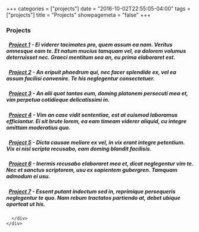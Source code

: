 +++
categories = ["projects"]
date = "2016-10-02T22:55:05-04:00"
tags = ["projects"]
title = "Projects"
showpagemeta = "false"
+++

<section id="projects">
  <div class="container">
    <h3>Projects</h3>
    <div class="panel panel-default">
      <div class="panel-body">
      <h5>
        <i class="fa fa-github"></i>&nbsp;&nbsp;<strong><a href="#">Project 1</a></strong>
        - Ei viderer tacimates pro, quem assum ea nam. Veritus omnesque eam te. Et natum mucius tamquam vel,
        ea dolorem volumus deterruisset nec. Graeci mentitum sea an, eu prima elaboraret est.
      </h5>
      <h5>
        <i class="fa fa-github"></i>&nbsp;&nbsp;<strong><a href="#">Project 2</a></strong>
        - An eripuit phaedrum qui, nec facer splendide ex, vel ea assum facilisi convenire.
        Te his neglegentur consectetuer.
      </h5>
        <h5>
        <i class="fa fa-github"></i>&nbsp;&nbsp;<strong><a href="#">Project 3</a></strong>
        - An alii quot tantas eum, doming platonem persecuti mea et, vim perpetua cotidieque delicatissimi in.
      </h5>
      <h5>
        <i class="fa fa-globe"></i>&nbsp;&nbsp;<strong><a href="#">Project 4</a></strong>
        - Vim an case vidit sententiae, est at euismod laboramus efficiantur. Ei sit brute lorem,
        ea eam timeam viderer aliquid, cu integre omittam moderatius quo.
      </h5>
      <h5>
        <i class="fa fa-globe"></i>&nbsp;&nbsp;<strong><a href="#">Project 5</a></strong>
        - Dicta causae meliore ex vel, in vix erant integre petentium. Vix ei nisl scripta recusabo,
        eam doming blandit facilisis.
      </h5>
      <h5>
        <i class="fa fa-cog"></i>&nbsp;&nbsp;<strong><a href="#">Project 6</a></strong>
        - Inermis recusabo elaboraret mea et, dicat neglegentur vim te. Nec et sanctus scriptorem,
        usu ex sapientem gubergren. Tamquam admodum ei usu.
      </h5>
      <h5>
        <i class="fa fa-cog"></i>&nbsp;&nbsp;<strong><a href="#">Project 7</a></strong>
        - Essent putant indoctum sed in, reprimique persequeris neglegentur te quo. Nam rebum
        tractatos partiendo at, debet ubique oporteat ut his.
      </h5>


      </div>
    </div>
  </div>
</section>


